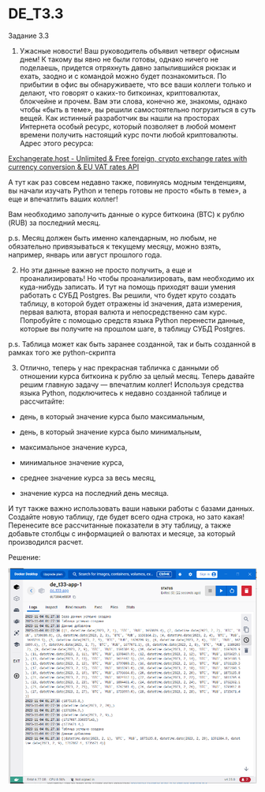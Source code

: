 ﻿# DE_T3.3
Задание 3.3

1. Ужасные новости! Ваш руководитель объявил четверг офисным днем! К такому вы явно не были готовы, однако ничего не поделаешь, придется отряхнуть давно запылившийся рюкзак и ехать, заодно и с командой можно будет познакомиться. По прибытии в офис вы обнаруживаете, что все ваши коллеги только и делают, что говорят о каких-то биткоинах, криптовалютах, блокчейне и прочем. Вам эти слова, конечно же, знакомы, однако чтобы «быть в теме», вы решили самостоятельно погрузиться в суть вещей. Как истинный разработчик вы нашли на просторах Интернета особый ресурс, который позволяет в любой момент времени получить настоящий курс почти любой криптовалюты. Адрес этого ресурса: 

[Exchangerate.host - Unlimited & Free foreign, crypto exchange rates with currency conversion & EU VAT rates API](https://exchangerate.host/#/) 

А тут как раз совсем недавно также, повинуясь модным тенденциям, вы начали изучать Python и теперь готовы не просто «быть в теме», а еще и впечатлить ваших коллег!

Вам необходимо заполучить данные о курсе биткоина (BTC) к рублю (RUB) за последний месяц.

p.s. Месяц должен быть именно календарным, но любым, не обязательно привязываться к текущему месяцу, можно взять, например, январь или август прошлого года.



2. Но эти данные важно не просто получить, а еще и проанализировать! Но чтобы проанализировать, вам необходимо их куда-нибудь записать. И тут на помощь приходят ваши умения работать с СУБД Postgres. Вы решили, что будет круто создать таблицу, в которой будет отражены id значения, дата измерения, первая валюта, вторая валюта и непосредственно сам курс. Попробуйте с помощью средств языка Python перенести данные, которые вы получите на прошлом шаге, в таблицу СУБД Postgres.

p.s. Таблица может как быть заранее созданной, так и быть созданной в рамках того же python-скрипта



3. Отлично, теперь у нас прекрасная табличка с данными об отношении курса биткоина к рублю за целый месяц. Теперь давайте решим главную задачу — впечатлим коллег! Используя средства языка Python, подключитесь к недавно созданной таблице и рассчитайте:

* день, в который значение курса было максимальным,

* день, в который значение курса было минимальным,

* максимальное значение курса,

* минимальное значение курса,

* среднее значение курса за весь месяц,

* значение курса на последний день месяца.

И тут также важно использовать ваши навыки работы с базами данных. Создайте новую таблицу, где будет всего одна строка, но зато какая! Перенесите все рассчитанные показатели в эту таблицу, а также добавьте столбцы с информацией о валютах и месяце, за который производился расчет. 

Решение:

![Image alt](https://github.com/MOMIV/DE_T3.3/raw/main/pic/01.png)